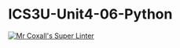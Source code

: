 # ICS3U-Unit4-06-Python

[![Mr Coxall's Super Linter](https://github.com/Feyi-Akomolafe/ICS3U-Unit4-06-Python/workflows/Mr%20Coxall's%20Super%20Linter/badge.svg)](https://github.com/Feyi-Akomolafe/Feyi-Akomolafe/ICS3U-Unit4-06-Python/actions/)

